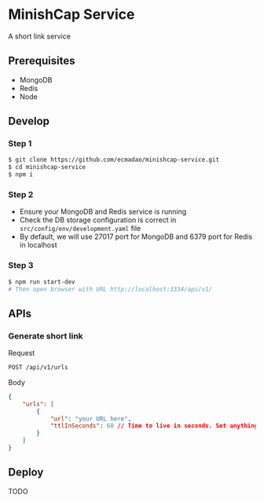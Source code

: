 # MinishCap Service

A short link service

## Prerequisites

- MongoDB
- Redis
- Node

## Develop

### Step 1

```bash
$ git clone https://github.com/ecmadao/minishcap-service.git
$ cd minishcap-service
$ npm i
```

### Step 2

- Ensure your MongoDB and Redis service is running
- Check the DB storage configuration is correct in `src/config/env/development.yaml` file
- By default, we will use 27017 port for MongoDB and 6379 port for Redis in localhost

### Step 3

```bash
$ npm run start-dev
# Then open browser with URL http://localhost:3334/api/v1/
```

## APIs

### Generate short link

Request

```bash
POST /api/v1/urls
```

Body

```json
{
    "urls": [
        {
            "url": "your URL here",
            "ttlInSeconds": 60 // Time to live in seconds. Set anything < 0 (like -1) if it has no expire time
        }
    ]
}
```

## Deploy

TODO
